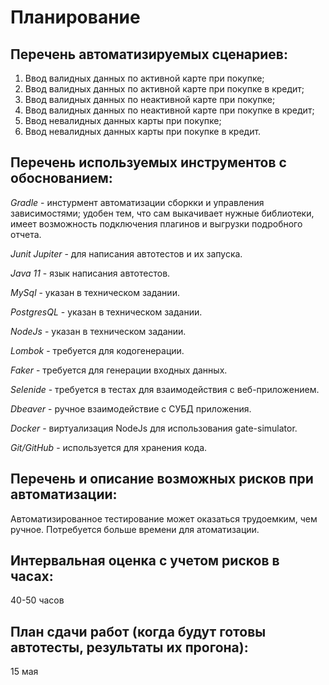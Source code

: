 # Планирование

## Перечень автоматизируемых сценариев:

1. Ввод валидных данных по активной карте при покупке;
2. Ввод валидных данных по активной карте при покупке в кредит;
3. Ввод валидных данных по неактивной карте при покупке;
4. Ввод валидных данных по неактивной карте при покупке в кредит;
5. Ввод невалидных данных карты при покупке;
6. Ввод невалидных данных карты при покупке в кредит.

## Перечень используемых инструментов с обоснованием:

*Gradle* - инстурмент автоматизации сборкки и управления зависимостями; удобен тем, что сам выкачивает нужные библиотеки, имеет возможность подключения плагинов и выгрузки подробного отчета.

*Junit Jupiter* - для написания автотестов и их запуска.

*Java 11* - язык написания автотестов.

*MySql* - указан в техническом задании.

*PostgresQL* - указан в техническом задании.

*NodeJs* - указан в техническом задании.

*Lombok* - требуется для кодогенерации.

*Faker* - требуется для генерации входных данных.

*Selenide* - требуется в тестах для взаимодействия с веб-приложением.

*Dbeaver* - ручное взаимодействие с СУБД приложения.

*Docker* - виртуализация NodeJs для использования gate-simulator.

*Git/GitHub* - используется для хранения кода.

## Перечень и описание возможных рисков при автоматизации:

Автоматизированное тестирование может оказаться трудоемким, чем ручное.
Потребуется больше времени для атоматизации.

## Интервальная оценка с учетом рисков в часах:

40-50 часов

## План сдачи работ (когда будут готовы автотесты, результаты их прогона):

15 мая